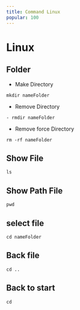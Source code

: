 ```yaml
---
title: Command Linux
popular: 100
---
```


# Linux

## Folder

- Make Directory

```
mkdir nameFolder

```

- Remove Directory

```
- rmdir nameFolder

```

- Remove force Directory

```
rm -rf nameFolder
```

## Show File

```
ls

```

## Show Path File

```
pwd

```

## select file

```
cd nameFolder

```

## Back file

```
cd ..

```

## Back to start

```
cd
```
